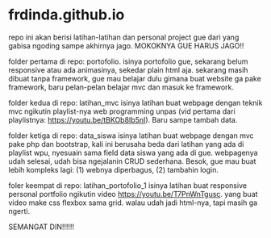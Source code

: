 # frdinda.github.io

repo ini akan berisi latihan-latihan dan personal project gue dari yang gabisa ngoding sampe akhirnya jago. MOKOKNYA GUE HARUS JAGO!!

folder pertama di repo: portofolio.
isinya portofolio gue, sekarang belum responsive atau ada animasinya, sekedar plain html aja. sekarang masih dibuat tanpa framework, gue mau belajar dulu gimana buat website ga pake framework, baru pelan-pelan belajar mvc dan masuk ke framework. 

folder kedua di repo: latihan_mvc
isinya latihan buat webpage dengan teknik mvc ngikutin playlist-nya web programming unpas (vid pertama dari playlistnya: https://youtu.be/tBKOb8Ib5nI). Baru sampe tambah data. 

folder ketiga di repo: data_siswa
isinya latihan buat webpage dengan mvc pake php dan bootstrap, kali ini berusaha beda dari latihan yang ada di playlist wpu, nyesuain sama field data siswa yang ada di gue. webpagenya udah selesai, udah bisa ngejalanin CRUD sederhana. Besok, gue mau buat lebih kompleks lagi: (1) webnya diperbagus, (2) tambahin login.

foler keempat di repo: latihan_portofolio_1
isinya latihan buat responsive personal portfolio ngikutin video https://youtu.be/T7PnWnTgusc. yang buat video make css flexbox sama grid. walau udah jadi html-nya, tapi masih ga ngerti. 

SEMANGAT DIN!!!!!!

